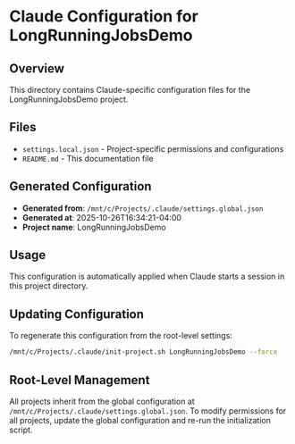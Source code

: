 # Claude Configuration for LongRunningJobsDemo

## Overview
This directory contains Claude-specific configuration files for the LongRunningJobsDemo project.

## Files
- `settings.local.json` - Project-specific permissions and configurations
- `README.md` - This documentation file

## Generated Configuration
- **Generated from**: `/mnt/c/Projects/.claude/settings.global.json`
- **Generated at**: 2025-10-26T16:34:21-04:00
- **Project name**: LongRunningJobsDemo

## Usage
This configuration is automatically applied when Claude starts a session in this project directory.

## Updating Configuration
To regenerate this configuration from the root-level settings:
```bash
/mnt/c/Projects/.claude/init-project.sh LongRunningJobsDemo --force
```

## Root-Level Management
All projects inherit from the global configuration at `/mnt/c/Projects/.claude/settings.global.json`.
To modify permissions for all projects, update the global configuration and re-run the initialization script.
